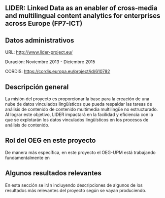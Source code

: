 ## LIDER: Linked Data as an enabler of cross-media and multilingual content analytics for enterprises across Europe (FP7-ICT)

## Datos administrativos
URL: http://www.lider-project.eu/

Duración: Noviembre 2013 - Diciembre 2015

CORDIS: https://cordis.europa.eu/project/id/610782

## Descripción general

La misión del proyecto es proporcionar la base para la creación de una nube de datos vinculados lingüísticos que pueda respaldar las tareas de análisis de contenido de contenido multimedia multilingüe no estructurado. Al lograr este objetivo, LIDER impactará en la facilidad y eficiencia con la que se explotarán los datos vinculados lingüísticos en los procesos de análisis de contenido.



## Rol del OEG en este proyecto

De manera más específica, en este proyecto el OEG-UPM está trabajando fundamentalmente en 

## Algunos resultados relevantes
En esta sección se irán incluyendo descripciones de algunos de los resultados más relevantes del proyecto según se vayan produciendo.